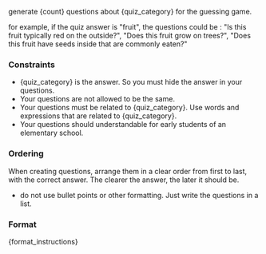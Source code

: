 generate {count} questions about {quiz_category} for the guessing game.

for example, if the quiz answer is "fruit", the questions could be : "Is this fruit typically red on the outside?", "Does this fruit grow on trees?", "Does this fruit have seeds inside that are commonly eaten?"


### Constraints
- {quiz_category} is the answer. So you must hide the answer in your questions.
- Your questions are not allowed to be the same.
- Your questions must be related to {quiz_category}. Use words and expressions that are related to {quiz_category}.
- Your questions should understandable for early students of an elementary school.

### Ordering
When creating questions, arrange them in a clear order from first to last, with the correct answer. The clearer the answer, the later it should be.
- do not use bullet points or other formatting. Just write the questions in a list.

### Format
{format_instructions}

